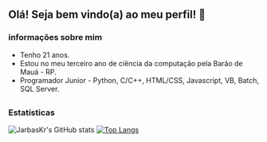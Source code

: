 ## Olá! Seja bem vindo(a) ao meu perfil! 👋

### informações sobre mim

<ul>
<li>Tenho 21 anos.
<li>Estou no meu terceiro ano de ciência da computação pela Barão de Mauá - RP.
<li>Programador Junior - Python, C/C++, HTML/CSS, Javascript, VB, Batch, SQL Server.
</ul>

##
##

<div id="Estatísticas">

### Estatísticas

![JarbasKr's GitHub stats](https://github-readme-stats.vercel.app/api?username=jarbaskr&show_icons=true&theme=radical)
[![Top Langs](https://github-readme-stats.vercel.app/api/top-langs/?username=JarbasKr&layout=compact)](https://github.com/JarbasKr/github-readme-stats)

</div>

##
